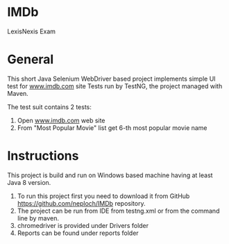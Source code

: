 # IMDb
LexisNexis Exam

# General
This short Java Selenium WebDriver based project implements simple UI test for www.imdb.com site
Tests run by TestNG, the project managed with Maven.

The test suit contains 2 tests: 
1) Open www.imdb.com web site
2) From "Most Popular Movie" list get 6-th most popular movie name

# Instructions
This project is build and run on Windows based machine having at least Java 8 version.
1) To run this project first you need to download it from GitHub https://github.com/neploch/IMDb repository.
2) The project can be run from IDE from testng.xml or from the command line by maven.
3) chromedriver is provided under Drivers folder
4) Reports can be found under reports folder
